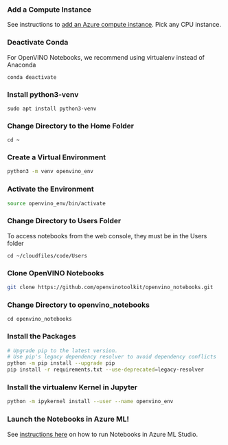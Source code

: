### Add a Compute Instance
See instructions to [add an Azure compute instance](https://docs.microsoft.com/en-us/azure/machine-learning/how-to-create-manage-compute-instance?tabs=python). Pick any CPU instance. 

### Deactivate Conda
For OpenVINO Notebooks, we recommend using virtualenv instead of Anaconda
```
conda deactivate
```

### Install python3-venv
```
sudo apt install python3-venv
```

### Change Directory to the Home Folder
```
cd ~
```

### Create a Virtual Environment
```bash
python3 -m venv openvino_env
```

### Activate the Environment
```bash
source openvino_env/bin/activate
```

### Change Directory to Users Folder
To access notebooks from the web console, they must be in the Users folder
```
cd ~/cloudfiles/code/Users
```

### Clone OpenVINO Notebooks
```bash
git clone https://github.com/openvinotoolkit/openvino_notebooks.git
```

### Change Directory to openvino_notebooks
```
cd openvino_notebooks
```

### Install the Packages
```bash
# Upgrade pip to the latest version.
# Use pip's legacy dependency resolver to avoid dependency conflicts
python -m pip install --upgrade pip
pip install -r requirements.txt --use-deprecated=legacy-resolver
```

### Install the virtualenv Kernel in Jupyter
```bash
python -m ipykernel install --user --name openvino_env
```

### Launch the Notebooks in Azure ML!
See [instructions here](https://docs.microsoft.com/en-us/azure/machine-learning/how-to-run-jupyter-notebooks) on how to run Notebooks in Azure ML Studio. 

